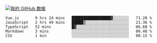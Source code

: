 [![我的 GitHub 数据](https://github-readme-stats.vercel.app/api?username=unbrain&?theme=dark)]()

<!--START_SECTION:waka-->
```text
Vue.js       9 hrs 24 mins   █████████████████▓░░░░░░░   71.20 % 
JavaScript   2 hrs 49 mins   █████▒░░░░░░░░░░░░░░░░░░░   21.36 % 
TypeScript   52 mins         █▓░░░░░░░░░░░░░░░░░░░░░░░   06.60 % 
Markdown     3 mins          ░░░░░░░░░░░░░░░░░░░░░░░░░   00.48 % 
CSS          1 min           ░░░░░░░░░░░░░░░░░░░░░░░░░   00.15 % 
```
<!--END_SECTION:waka-->

